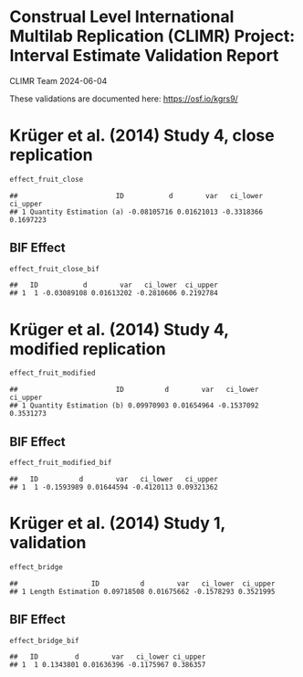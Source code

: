 Construal Level International Multilab Replication (CLIMR) Project:
Interval Estimate Validation Report
================
CLIMR Team
2024-06-04

These validations are documented here: <https://osf.io/kgrs9/>

# Krüger et al. (2014) Study 4, close replication

``` r
effect_fruit_close
```

    ##                        ID           d        var   ci_lower  ci_upper
    ## 1 Quantity Estimation (a) -0.08105716 0.01621013 -0.3318366 0.1697223

## BIF Effect

``` r
effect_fruit_close_bif
```

    ##   ID           d        var   ci_lower  ci_upper
    ## 1  1 -0.03089108 0.01613202 -0.2810606 0.2192784

# Krüger et al. (2014) Study 4, modified replication

``` r
effect_fruit_modified
```

    ##                        ID          d        var   ci_lower  ci_upper
    ## 1 Quantity Estimation (b) 0.09970903 0.01654964 -0.1537092 0.3531273

## BIF Effect

``` r
effect_fruit_modified_bif
```

    ##   ID          d        var   ci_lower   ci_upper
    ## 1  1 -0.1593989 0.01644594 -0.4120113 0.09321362

# Krüger et al. (2014) Study 1, validation

``` r
effect_bridge
```

    ##                  ID          d        var   ci_lower  ci_upper
    ## 1 Length Estimation 0.09718508 0.01675662 -0.1578293 0.3521995

## BIF Effect

``` r
effect_bridge_bif
```

    ##   ID         d        var   ci_lower ci_upper
    ## 1  1 0.1343801 0.01636396 -0.1175967 0.386357
